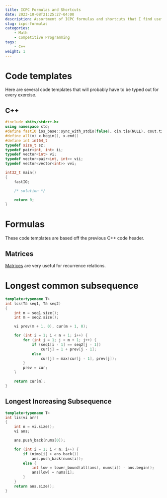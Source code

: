 ```yaml
---
title: ICPC Formulas and Shortcuts
date: 2023-10-08T21:25:27-04:00
description: Assortment of ICPC formulas and shortcuts that I find useful.
slug: icpc-formulas
categories:
    - Math
    - Competitive Programming
tags:
    - C++
weight: 1
---
```


# Code templates
Here are several code templates that will probably have to be typed out for
every exercise.
## C++
```cpp
#include <bits/stdc++.h>
using namespace std;
#define fastIO ios_base::sync_with_stdio(false), cin.tie(NULL), cout.tie(NULL);
#define all(x) x.begin(), x.end()
#define int int64_t
typedef size_t sz;
typedef pair<int, int> ii;
typedef vector<int> vi;
typedef vector<pair<int, int>> vii;
typedef vector<vector<int>> vvi;

int32_t main()
{
    fastIO;

	/* solution */

	return 0;
}
```

# Formulas
These code templates are based off the previous C++ code header.
## Matrices
[Matrices](matrix.md) are very useful for recurrence relations.

# Longest common subsequence
```cpp
template<typename T>
int lcs(T& seq1, T& seq2)
{
	int n = seq1.size();
	int m = seq2.size();

	vi prev(m + 1, 0), cur(m + 1, 0);

	for (int i = 1; i < n + 1; i++) {
		for (int j = 1; j < m + 1; j++) {
			if (seq1[i - 1] == seq2[j - 1])
				cur[j] = 1 + prev[j - 1];
			else
				cur[j] = max(cur[j - 1], prev[j]);
		}
		prev = cur;
	}

	return cur[m];
}
```
## Longest Increasing Subsequence
```cpp
template<typename T>
int lis(vi arr)
{
	int n = vi.size();
	vi ans;

	ans.push_back(nums[0]);

	for (int i = 1; i < n; i++) {
		if (nims[i] > ans.back())
			ans.push_back(nums[i]);
		else {
			int low = lower_bound(all(ans), nums[i]) - ans.begin();
			ans[low] = nums[i];
		}
	}
	return ans.size();
}
```
